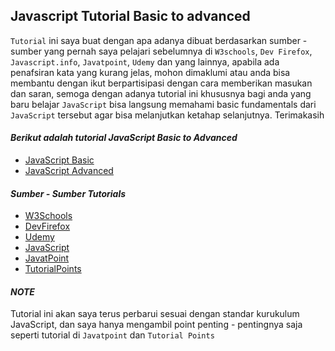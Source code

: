 ## Javascript  Tutorial Basic  to advanced

`Tutorial` ini saya buat dengan apa adanya dibuat berdasarkan sumber - sumber yang pernah saya pelajari sebelumnya di `W3schools`, `Dev Firefox`, `Javascript.info`, `Javatpoint`, `Udemy` dan yang lainnya, apabila ada penafsiran kata yang kurang jelas, mohon dimaklumi atau anda bisa membantu dengan ikut berpartisipasi dengan cara memberikan masukan dan saran, semoga dengan adanya tutorial ini khususnya bagi anda yang baru belajar `JavaScript` bisa langsung memahami basic fundamentals dari `JavaScript` tersebut agar bisa melanjutkan ketahap selanjutnya. Terimakasih

#### *Berikut adalah tutorial JavaScript Basic to Advanced*

* [JavaScript Basic](https://bit.ly/2QXnAhp)
* [JavaScript Advanced](https://bit.ly/2sb9CAg)

#### *Sumber - Sumber Tutorials* 

* [W3Schools](https://www.w3schools.com/)
* [DevFirefox](https://developer.mozilla.org/id/)
* [Udemy](https://www.udemy.com/)
* [JavaScript](https://javascript.info/)
* [JavatPoint](https://www.javatpoint.com/)
* [TutorialPoints](https://www.tutorialspoint.com/index.htm)

#### *NOTE*

Tutorial ini akan saya terus perbarui sesuai dengan standar kurukulum JavaScript, dan saya hanya mengambil point penting - pentingnya saja seperti tutorial di `Javatpoint` dan `Tutorial Points`